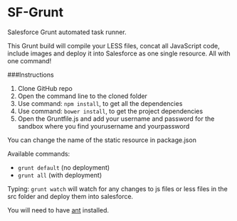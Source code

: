 SF-Grunt
========

Salesforce Grunt automated task runner.

This Grunt build will compile your LESS files, concat all JavaScript code, include images and deploy it into Salesforce as one single resource. All with one command!

###Instructions
1. Clone GitHub repo
2. Open the command line to the cloned folder
3. Use command: `npm install`, to get all the dependencies
4. Use command: `bower install`, to get the project dependencies
5. Open the Gruntfile.js and add your username and password for the sandbox where you find yourusername and yourpassword

You can change the name of the static resource in package.json

Available commands:
- `grunt default` (no deployment)
- `grunt all` (with deployment)

Typing: `grunt watch` will watch for any changes to js files or less files in the src folder and deploy them into salesforce.

You will need to have [ant] installed.

[ant]:http://ant.apache.org/

